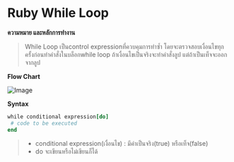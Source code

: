 # Ruby While Loop

**ความหมาย และหลักการทำงาน**

> While Loop เป็นcontrol expressionที่ควบคุมการทำซ้ำ โดยจะตรวจสอบเงื่อนไขทุกครั้งก่อนทำคำสั่งในบล็อกwhile loop ถ้าเงื่อนไขเป็นจริงจะทำคำสั่งลูป แต่ถ้าเป็นเท็จจะออกจากลูป

**Flow Chart**

![Image](https://github.com/user-attachments/assets/d1cd0950-c875-4667-bc9e-2a00c5aa98c1)

**Syntax**
``` ruby
while conditional expression[do]
 # code to be executed
end
```

>* conditional expression(เงื่อนไข) : มีค่าเป็นจริง(true) หรือเท็จ(false)
>* do จะเขียนหรือไม่เขียนก็ได้

